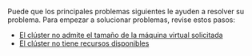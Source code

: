 Puede que los principales problemas siguientes le ayuden a resolver su problema. Para empezar a solucionar problemas, revise estos pasos:

- [El clúster no admite el tamaño de la máquina virtual solicitada](../articles/virtual-machines/linux/troubleshoot-deploy-vm.md#the-cluster-cannot-support-the-requested-vm-size)
- [El clúster no tiene recursos disponibles](../articles/virtual-machines/linux/troubleshoot-deploy-vm.md#the-cluster-does-not-have-free-resources)